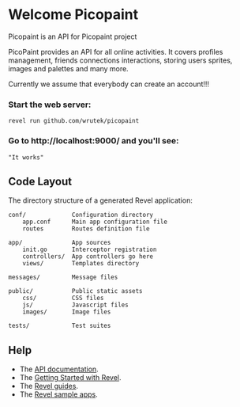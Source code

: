 # Welcome Picopaint

Picopaint is an API for Picopaint project


PicoPaint provides an API for all online activities. It covers profiles management,
friends connections interactions, storing users sprites, images and palettes and
many more.

Currently we assume that everybody can create an account!!!


### Start the web server:

    revel run github.com/wrutek/picopaint

### Go to http://localhost:9000/ and you'll see:

    "It works"

## Code Layout

The directory structure of a generated Revel application:

    conf/             Configuration directory
        app.conf      Main app configuration file
        routes        Routes definition file

    app/              App sources
        init.go       Interceptor registration
        controllers/  App controllers go here
        views/        Templates directory

    messages/         Message files

    public/           Public static assets
        css/          CSS files
        js/           Javascript files
        images/       Image files

    tests/            Test suites


## Help

* The [API documentation](http://docs.picopaint.apiary.io).
* The [Getting Started with Revel](http://revel.github.io/tutorial/gettingstarted.html).
* The [Revel guides](http://revel.github.io/manual/index.html).
* The [Revel sample apps](http://revel.github.io/examples/index.html).

